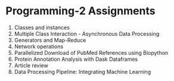 # Programming-2 Assignments
1. Classes and instances
2. Multiple Class Interaction - Asynchronous Data Processing
3. Generators and Map-Reduce
4. Network operations
5. Parallelized Download of PubMed References using Biopython
6. Protein Annotation Analysis with Dask Dataframes
7. Article review
8. Data Processing Pipeline: Integrating Machine Learning
